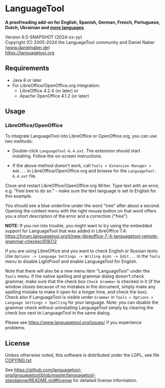 # LanguageTool

**A proofreading add-on for English, Spanish, German, French, Portuguese, Dutch, Ukrainian
and [more languages](https://dev.languagetool.org/languages)**

Version 6.5-SNAPSHOT (2024-xx-yy)  
Copyright (C) 2005-2024 the LanguageTool community and Daniel Naber (www.danielnaber.de)  
https://languagetool.org


## Requirements

* Java 8 or later
* For LibreOffice/OpenOffice.org integration:
    * LibreOffice 4.2.4 (or later) or
    * Apache OpenOffice 4.1.2 (or later)


## Usage

### LibreOffice/OpenOffice

To integrate LanguageTool into LibreOffice or OpenOffice.org, you can use two methods:

* Double-click `LanguageTool-6.4.oxt`. The extension should
   start installing. Follow the on-screen instructions.

* If the above method doesn't work, call `Tools > Extension
   Manager > Add...` in LibreOffice/OpenOffice.org and browse for the
   `LanguageTool-6.4.oxt` file.

Close and restart LibreOffice/OpenOffice.org Writer. Type text with
an error, e.g. "Feel tree to do so." - make sure the text language
is set to English for this example.

You should see a blue underline under the word "tree" after about a second.
Opening the context menu with the right mouse button on that word
offers you a short description of the error and a correction ("free").

**NOTE:** If you run into trouble, you might want to try using the 
embedded support for LanguageTool that was added in LibreOffice 7.4:
https://forum.languagetool.org/t/new-libreoffice-7-4-languagetool-remote-grammar-checker/8187/2

If you are using LibreOffice and you want to check English or Russian texts:
Use `Options -> Language Settings -> Writing Aids -> Edit...` in the
`Tools` menu to disable LightProof and enable LanguageTool for English.

Note that there will also be a new menu item "LanguageTool"
under the `Tools` menu.
If the native spelling and grammar dialog doesn't check grammar,
make sure that the check box `Check Grammar` is checked in it
(if the window closes because of no mistakes in the document,
simply make any spelling mistake to make it open for a longer
time, and check the box). Check also if LanguageTool is visible
under `Grammar` in `Tools > Options > Language Settings > Spelling`
for your language. Note: you can disable the grammar check without
uninstalling LanguageTool simply by clearing the check box next to
LanguageTool in the same dialog.
  
Please see https://www.languagetool.org/issues/ if you experience problems.

## License

Unless otherwise noted, this software is distributed under
the LGPL, see file [COPYING.txt](https://github.com/languagetool-org/languagetool/blob/master/languagetool-standalone/COPYING.txt)

See https://github.com/languagetool-org/languagetool/blob/master/languagetool-standalone/README.md#license
for detailed license information.
